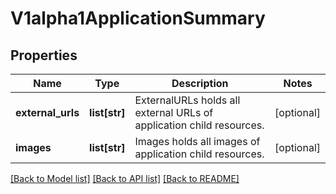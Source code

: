 # V1alpha1ApplicationSummary

## Properties
Name | Type | Description | Notes
------------ | ------------- | ------------- | -------------
**external_urls** | **list[str]** | ExternalURLs holds all external URLs of application child resources. | [optional] 
**images** | **list[str]** | Images holds all images of application child resources. | [optional] 

[[Back to Model list]](../README.md#documentation-for-models) [[Back to API list]](../README.md#documentation-for-api-endpoints) [[Back to README]](../README.md)

